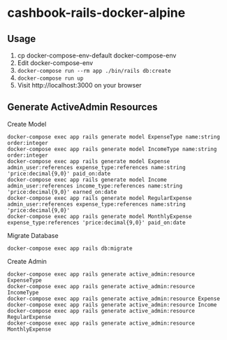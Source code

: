 # cashbook-rails-docker-alpine

## Usage

1. cp docker-compose-env-default docker-compose-env
1. Edit docker-compose-env
1. `docker-compose run --rm app ./bin/rails db:create`
1. `docker-compose run up`
1. Visit http://localhost:3000 on your browser

## Generate ActiveAdmin Resources 

Create Model

```
docker-compose exec app rails generate model ExpenseType name:string order:integer
docker-compose exec app rails generate model IncomeType name:string order:integer
docker-compose exec app rails generate model Expense admin_user:references expense_type:references name:string 'price:decimal{9,0}' paid_on:date
docker-compose exec app rails generate model Income admin_user:references income_type:references name:string 'price:decimal{9,0}' earned_on:date
docker-compose exec app rails generate model RegularExpense admin_user:references expense_type:references name:string 'price:decimal{9,0}'
docker-compose exec app rails generate model MonthlyExpense expense_type:references 'price:decimal{9,0}' paid_on:date
```

Migrate Database

```
docker-compose exec app rails db:migrate
```

Create Admin

```
docker-compose exec app rails generate active_admin:resource ExpenseType
docker-compose exec app rails generate active_admin:resource IncomeType
docker-compose exec app rails generate active_admin:resource Expense
docker-compose exec app rails generate active_admin:resource Income
docker-compose exec app rails generate active_admin:resource RegularExpense
docker-compose exec app rails generate active_admin:resource MonthlyExpense
```
